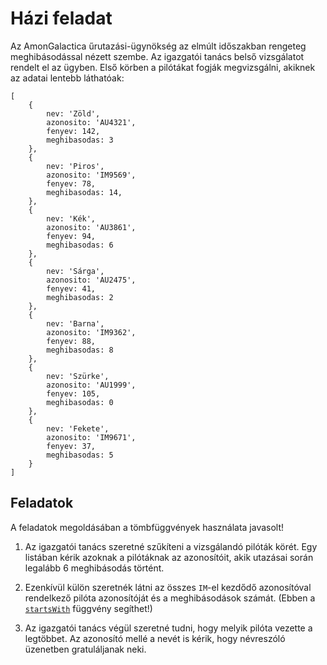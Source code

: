# Házi feladat

Az AmonGalactica űrutazási-ügynökség az elmúlt időszakban rengeteg meghibásodással nézett szembe. Az igazgatói tanács belső vizsgálatot rendelt el az ügyben. Első körben a pilótákat fogják megvizsgálni, akiknek az adatai lentebb láthatóak:

```
[
    {
        nev: 'Zöld',
        azonosito: 'AU4321',
        fenyev: 142,
        meghibasodas: 3
    },
    {
        nev: 'Piros',
        azonosito: 'IM9569',
        fenyev: 78,
        meghibasodas: 14,
    },
    {
        nev: 'Kék',
        azonosito: 'AU3861',
        fenyev: 94,
        meghibasodas: 6
    },
    {
        nev: 'Sárga',
        azonosito: 'AU2475',
        fenyev: 41,
        meghibasodas: 2
    },
    {
        nev: 'Barna',
        azonosito: 'IM9362',
        fenyev: 88,
        meghibasodas: 8
    },
    {
        nev: 'Szürke',
        azonosito: 'AU1999',
        fenyev: 105,
        meghibasodas: 0
    },
    {
        nev: 'Fekete',
        azonosito: 'IM9671',
        fenyev: 37,
        meghibasodas: 5
    }
]
```

## Feladatok

A feladatok megoldásában a tömbfüggvények használata javasolt!

1. Az igazgatói tanács szeretné szűkíteni a vizsgálandó pilóták körét. Egy listában kérik azoknak a pilótáknak az azonosítóit, akik utazásai során legalább 6 meghibásodás történt.

2. Ezenkívül külön szeretnék látni az összes `IM`-el kezdődő azonosítóval rendelkező pilóta azonosítóját és a meghibásodások számát. (Ebben a [`startsWith`](https://developer.mozilla.org/en-US/docs/Web/JavaScript/Reference/Global_Objects/String/startsWith) függvény segíthet!)

2. Az igazgatói tanács végül szeretné tudni, hogy melyik pilóta vezette a legtöbbet. Az azonosító mellé a nevét is kérik, hogy névreszóló üzenetben gratuláljanak neki.